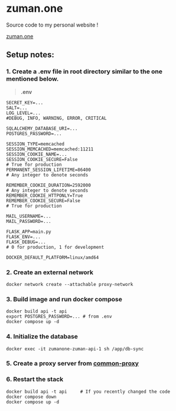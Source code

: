 # zuman.one
Source code to my personal website !

[zuman.one](https://zuman.one)

## Setup notes:
### 1. Create a **.env** file in **root** directory similar to the one mentioned below.

>**.env**
```
SECRET_KEY=...
SALT=...
LOG_LEVEL=...
#DEBUG, INFO, WARNING, ERROR, CRITICAL

SQLALCHEMY_DATABASE_URI=...
POSTGRES_PASSWORD=...

SESSION_TYPE=memcached
SESSION_MEMCACHED=memcached:11211
SESSION_COOKIE_NAME=...
SESSION_COOKIE_SECURE=False
# True for production
PERMANENT_SESSION_LIFETIME=86400
# Any integer to denote seconds

REMEMBER_COOKIE_DURATION=2592000
# Any integer to denote seconds
REMEMBER_COOKIE_HTTPONLY=True
REMEMBER_COOKIE_SECURE=False
# True for production

MAIL_USERNAME=...
MAIL_PASSWORD=...

FLASK_APP=main.py
FLASK_ENV=...
FLASK_DEBUG=...
# 0 for production, 1 for development

DOCKER_DEFAULT_PLATFORM=linux/amd64
```

### 2. Create an external network
```
docker network create --attachable proxy-network
```

### 3. Build image and run docker compose

```
docker build api -t api
export POSTGRES_PASSWORD=... # from .env
docker compose up -d
```

### 4. Initialize the database

```
docker exec -it zumanone-zuman-api-1 sh /app/db-sync
```

### 5. Create a proxy server from [common-proxy](https://github.com/zuman/common-proxy)

### 6. Restart the stack
```
docker build api -t api     # If you recently changed the code
docker compose down
docker compose up -d
```
